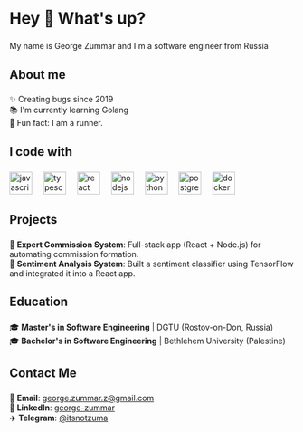 <h1 align="left">Hey 👋 What's up?</h1>

###

<p align="left">My name is George Zummar and I'm a software engineer from Russia</p>

###

<h2 align="left">About me</h2>

###

<p align="left">✨ Creating bugs since 2019<br>📚 I'm currently learning Golang<br>🎲 Fun fact: I am a runner.</p>

###

<h2 align="left">I code with</h2>

###

<div align="left">
  <img src="https://cdn.jsdelivr.net/gh/devicons/devicon/icons/javascript/javascript-original.svg" height="40" alt="javascript logo"  />
  <img width="12" />
  <img src="https://cdn.jsdelivr.net/gh/devicons/devicon/icons/typescript/typescript-original.svg" height="40" alt="typescript logo"  />
  <img width="12" />
  <img src="https://cdn.jsdelivr.net/gh/devicons/devicon/icons/react/react-original.svg" height="40" alt="react logo"  />
  <img width="12" />
  <img src="https://cdn.jsdelivr.net/gh/devicons/devicon/icons/nodejs/nodejs-original.svg" height="40" alt="nodejs logo"  />
  <img width="12" />
  <img src="https://cdn.jsdelivr.net/gh/devicons/devicon/icons/python/python-original.svg" height="40" alt="python logo"  />
  <img width="12" />
  <img src="https://cdn.jsdelivr.net/gh/devicons/devicon/icons/postgresql/postgresql-original.svg" height="40" alt="postgresql logo"  />
  <img width="12" />
  <img src="https://cdn.jsdelivr.net/gh/devicons/devicon/icons/docker/docker-original.svg" height="40" alt="docker logo"  />
</div>

<h2 align="left">Projects</h2>

###

<p align="left">🚀 <b>Expert Commission System</b>: Full-stack app (React + Node.js) for automating commission formation.<br>🤖 <b>Sentiment Analysis System</b>: Built a sentiment classifier using TensorFlow and integrated it into a React app.</p>

###

<h2 align="left">Education</h2>

###

<p align="left">🎓 <b>Master's in Software Engineering</b> | DGTU (Rostov-on-Don, Russia)<br>🎓 <b>Bachelor's in Software Engineering</b> | Bethlehem University (Palestine)</p>

###

<h2 align="left">Contact Me</h2>

###

<p align="left">📧 <b>Email</b>: <a href="mailto:george.zummar.z@gmail.com">george.zummar.z@gmail.com</a><br>🔗 <b>LinkedIn</b>: <a href="https://www.linkedin.com/in/george-zummar" target="_blank">george-zummar</a><br>✈️ <b>Telegram</b>: <a href="https://t.me/itsnotzuma" target="_blank">@itsnotzuma</a></p>


